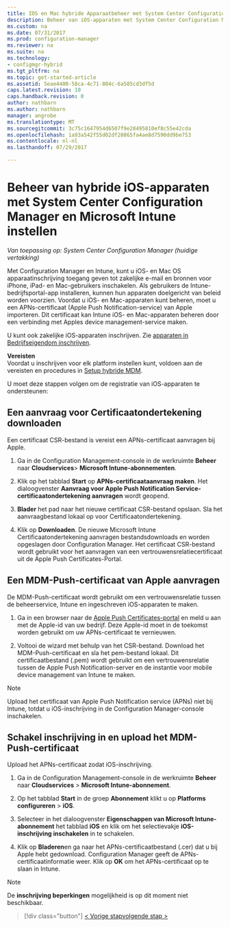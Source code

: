 ```yaml
---
title: IOS en Mac hybride Apparaatbeheer met System Center Configuration Manager en Microsoft Intune instellen | Microsoft Docs
description: Beheer van iOS-apparaten met System Center Configuration Manager en Microsoft Intune instellen.
ms.custom: na
ms.date: 07/31/2017
ms.prod: configuration-manager
ms.reviewer: na
ms.suite: na
ms.technology:
- configmgr-hybrid
ms.tgt_pltfrm: na
ms.topic: get-started-article
ms.assetid: 5eae4400-58ca-4c71-804c-6a585cd3df5d
caps.latest.revision: 10
caps.handback.revision: 0
author: nathbarn
ms.author: nathbarn
manager: angrobe
ms.translationtype: MT
ms.sourcegitcommit: 3c75c1647954d6507f9e28495810ef8c55e42cda
ms.openlocfilehash: 1a93a542f55d02df20865fa4ae8d7590dd9be753
ms.contentlocale: nl-nl
ms.lasthandoff: 07/29/2017

---
```

# <a name="set-up-ios-hybrid-device-management-with-system-center-configuration-manager-and-microsoft-intune"></a>Beheer van hybride iOS-apparaten met System Center Configuration Manager en Microsoft Intune instellen

*Van toepassing op: System Center Configuration Manager (huidige vertakking)*

Met Configuration Manager en Intune, kunt u iOS- en Mac OS apparaatinschrijving toegang geven tot zakelijke e-mail en bronnen voor iPhone, iPad- en Mac-gebruikers inschakelen. Als gebruikers de Intune-bedrijfsportal-app installeren, kunnen hun apparaten doelgericht van beleid worden voorzien. Voordat u iOS- en Mac-apparaten kunt beheren, moet u een APNs-certificaat (Apple Push Notification-service) van Apple importeren. Dit certificaat kan Intune iOS- en Mac-apparaten beheren door een verbinding met Apples device management-service maken.  

 U kunt ook zakelijke iOS-apparaten inschrijven.  Zie [apparaten in Bedrijfseigendom inschrijven](enroll-company-owned-devices.md).  

**Vereisten**<br>
Voordat u inschrijven voor elk platform instellen kunt, voldoen aan de vereisten en procedures in [Setup hybride MDM](setup-hybrid-mdm.md).

U moet deze stappen volgen om de registratie van iOS-apparaten te ondersteunen:  

## <a name="download-a-certificate-signing-request"></a>Een aanvraag voor Certificaatondertekening downloaden
Een certificaat CSR-bestand is vereist een APNs-certificaat aanvragen bij Apple.  

1.  Ga in de Configuration Management-console in de werkruimte **Beheer** naar **Cloudservices**> **Microsoft Intune-abonnementen**.  

2.  Klik op het tabblad **Start** op **APNs-certificaataanvraag maken**. Het dialoogvenster **Aanvraag voor Apple Push Notification Service-certificaatondertekening aanvragen** wordt geopend.  

3.  **Blader** het pad naar het nieuwe certificaat CSR-bestand opslaan. Sla het aanvraagbestand lokaal op voor Certificaatondertekening.  

4.  Klik op **Downloaden**. De nieuwe Microsoft Intune Certificaatondertekening aanvragen bestandsdownloads en worden opgeslagen door Configuration Manager. Het certificaat CSR-bestand wordt gebruikt voor het aanvragen van een vertrouwensrelatiecertificaat uit de Apple Push Certificates-Portal.  

## <a name="request-an-mdm-push-certificate-from-apple"></a>Een MDM-Push-certificaat van Apple aanvragen
De MDM-Push-certificaat wordt gebruikt om een vertrouwensrelatie tussen de beheerservice, Intune en ingeschreven iOS-apparaten te maken.  

1.  Ga in een browser naar de [Apple Push Certificates-portal](http://go.microsoft.com/fwlink/?LinkId=269844) en meld u aan met de Apple-id van uw bedrijf. Deze Apple-id moet in de toekomst worden gebruikt om uw APNs-certificaat te vernieuwen.  

2.  Voltooi de wizard met behulp van het CSR-bestand. Download het MDM-Push-certificaat en sla het pem-bestand lokaal. Dit certificaatbestand (.pem) wordt gebruikt om een vertrouwensrelatie tussen de Apple Push Notification-server en de instantie voor mobile device management van Intune te maken.  

> [!NOTE]  
>  Upload het certificaat van Apple Push Notification service (APNs) niet bij Intune, totdat u iOS-inschrijving in de Configuration Manager-console inschakelen.  

## <a name="enable-enrollment-and-upload-the-mdm-push-certificate"></a>Schakel inschrijving in en upload het MDM-Push-certificaat
Upload het APNs-certificaat zodat iOS-inschrijving.  

1.  Ga in de Configuration Management-console in de werkruimte **Beheer** naar **Cloudservices** > **Microsoft Intune-abonnement**.  

2.  Op het tabblad **Start** in de groep **Abonnement** klikt u op **Platforms configureren** > **iOS**.  

3.  Selecteer in het dialoogvenster **Eigenschappen van Microsoft Intune-abonnement** het tabblad **iOS** en klik om het selectievakje **iOS-inschrijving inschakelen** in te schakelen.  
4.  Klik op **Bladeren**en ga naar het APNs-certificaatbestand (.cer) dat u bij Apple hebt gedownload. Configuration Manager geeft de APNs-certificaatinformatie weer. Klik op **OK** om het APNs-certificaat op te slaan in Intune.  

> [!NOTE]
> De **inschrijving beperkingen** mogelijkheid is op dit moment niet beschikbaar. 

> [!div class="button"]
[< Vorige stap](create-service-connection-point.md)[volgende stap >  ](set-up-additional-management.md)

